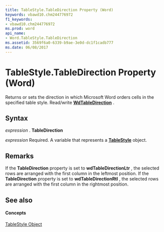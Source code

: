 ```yaml
---
title: TableStyle.TableDirection Property (Word)
keywords: vbawd10.chm244776972
f1_keywords:
- vbawd10.chm244776972
ms.prod: word
api_name:
- Word.TableStyle.TableDirection
ms.assetid: 3569f6a0-6339-b9ae-3e0d-dc1f1cadb777
ms.date: 06/08/2017
---
```



# TableStyle.TableDirection Property (Word)

Returns or sets the direction in which Microsoft Word orders cells in the specified table style. Read/write **[WdTableDirection](wdtabledirection-enumeration-word.md)** .


## Syntax

 _expression_ . **TableDirection**

 _expression_ Required. A variable that represents a **[TableStyle](tablestyle-object-word.md)** object.


## Remarks

If the **TableDirection** property is set to **wdTableDirectionLtr** , the selected rows are arranged with the first column in the leftmost position. If the **TableDirection** property is set to **wdTableDirectionRtl** , the selected rows are arranged with the first column in the rightmost position.


## See also


#### Concepts


[TableStyle Object](tablestyle-object-word.md)

